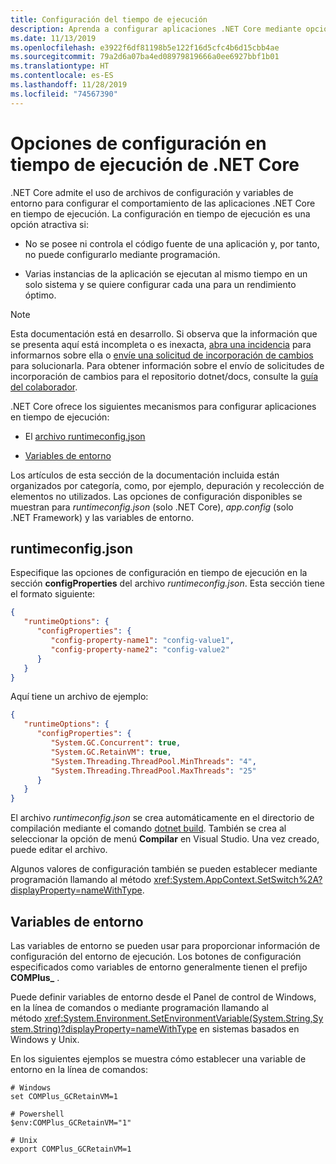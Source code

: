 ```yaml
---
title: Configuración del tiempo de ejecución
description: Aprenda a configurar aplicaciones .NET Core mediante opciones de configuración de tiempo de ejecución.
ms.date: 11/13/2019
ms.openlocfilehash: e3922f6df81198b5e122f16d5cfc4b6d15cbb4ae
ms.sourcegitcommit: 79a2d6a07ba4ed08979819666a0ee6927bbf1b01
ms.translationtype: HT
ms.contentlocale: es-ES
ms.lasthandoff: 11/28/2019
ms.locfileid: "74567390"
---
```

# <a name="net-core-run-time-configuration-settings"></a>Opciones de configuración en tiempo de ejecución de .NET Core

.NET Core admite el uso de archivos de configuración y variables de entorno para configurar el comportamiento de las aplicaciones .NET Core en tiempo de ejecución. La configuración en tiempo de ejecución es una opción atractiva si:

- No se posee ni controla el código fuente de una aplicación y, por tanto, no puede configurarlo mediante programación.

- Varias instancias de la aplicación se ejecutan al mismo tiempo en un solo sistema y se quiere configurar cada una para un rendimiento óptimo.

> [!NOTE]
> Esta documentación está en desarrollo. Si observa que la información que se presenta aquí está incompleta o es inexacta, [abra una incidencia](https://github.com/dotnet/docs/issues) para informarnos sobre ella o [envíe una solicitud de incorporación de cambios](https://github.com/dotnet/docs/pulls) para solucionarla. Para obtener información sobre el envío de solicitudes de incorporación de cambios para el repositorio dotnet/docs, consulte la [guía del colaborador](https://github.com/dotnet/docs/blob/master/CONTRIBUTING.md).

.NET Core ofrece los siguientes mecanismos para configurar aplicaciones en tiempo de ejecución:

- El [archivo runtimeconfig.json](#runtimeconfigjson)

- [Variables de entorno](#environment-variables)

Los artículos de esta sección de la documentación incluida están organizados por categoría, como, por ejemplo, depuración y recolección de elementos no utilizados. Las opciones de configuración disponibles se muestran para *runtimeconfig.json* (solo .NET Core), *app.config* (solo .NET Framework) y las variables de entorno.

## <a name="runtimeconfigjson"></a>runtimeconfig.json

Especifique las opciones de configuración en tiempo de ejecución en la sección **configProperties** del archivo *runtimeconfig.json*. Esta sección tiene el formato siguiente:

```json
{
   "runtimeOptions": {
      "configProperties": {
         "config-property-name1": "config-value1",
         "config-property-name2": "config-value2"
      }
   }
}
```

Aquí tiene un archivo de ejemplo:

```json
{
   "runtimeOptions": {
      "configProperties": {
         "System.GC.Concurrent": true,
         "System.GC.RetainVM": true,
         "System.Threading.ThreadPool.MinThreads": "4",
         "System.Threading.ThreadPool.MaxThreads": "25"
      }
   }
}
```

El archivo *runtimeconfig.json* se crea automáticamente en el directorio de compilación mediante el comando [dotnet build](../tools/dotnet-build.md). También se crea al seleccionar la opción de menú **Compilar** en Visual Studio. Una vez creado, puede editar el archivo.

Algunos valores de configuración también se pueden establecer mediante programación llamando al método <xref:System.AppContext.SetSwitch%2A?displayProperty=nameWithType>.

## <a name="environment-variables"></a>Variables de entorno

Las variables de entorno se pueden usar para proporcionar información de configuración del entorno de ejecución. Los botones de configuración especificados como variables de entorno generalmente tienen el prefijo **COMPlus_** .

Puede definir variables de entorno desde el Panel de control de Windows, en la línea de comandos o mediante programación llamando al método <xref:System.Environment.SetEnvironmentVariable(System.String,System.String)?displayProperty=nameWithType> en sistemas basados en Windows y Unix.

En los siguientes ejemplos se muestra cómo establecer una variable de entorno en la línea de comandos:

```shell
# Windows
set COMPlus_GCRetainVM=1

# Powershell
$env:COMPlus_GCRetainVM="1"

# Unix
export COMPlus_GCRetainVM=1
```
